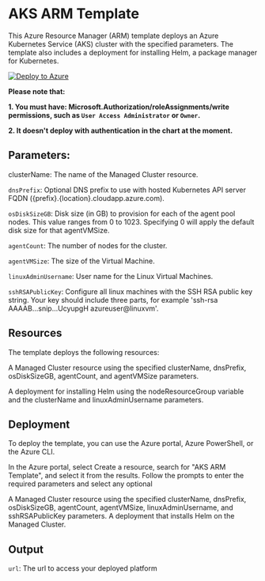 # AKS ARM Template
This Azure Resource Manager (ARM) template deploys an Azure Kubernetes Service (AKS) cluster with the specified parameters. The template also includes a deployment for installing Helm, a package manager for Kubernetes.

[![Deploy to Azure](https://aka.ms/deploytoazurebutton)](https://portal.azure.com/#create/Microsoft.Template/uri/https%3A%2F%2Fraw.githubusercontent.com%2Fmicrosoft%2Fshowwhy%2Fazure%2Fdocs%2Fdeployment%2Fazure-scripts%2Fall.json)

**Please note that:**

**1.    You must have:
Microsoft.Authorization/roleAssignments/write permissions, such as `User Access Administrator` or `Owner`.**

**2.    It doesn't deploy with authentication in the chart at the moment.**

## Parameters:
clusterName: The name of the Managed Cluster resource.

`dnsPrefix`: Optional DNS prefix to use with hosted Kubernetes API server FQDN ({prefix}.{location}.cloudapp.azure.com).

`osDiskSizeGB`: Disk size (in GB) to provision for each of the agent pool nodes. This value ranges from 0 to 1023. Specifying 0 will apply the default disk size for that agentVMSize.

`agentCount`: The number of nodes for the cluster.

`agentVMSize`: The size of the Virtual Machine.

`linuxAdminUsername`: User name for the Linux Virtual Machines.

`sshRSAPublicKey`: Configure all linux machines with the SSH RSA public key string. Your key should include three parts, for example 'ssh-rsa AAAAB...snip...UcyupgH azureuser@linuxvm'.

## Resources
The template deploys the following resources:

A Managed Cluster resource using the specified clusterName, dnsPrefix, osDiskSizeGB, agentCount, and agentVMSize parameters.

A deployment for installing Helm using the nodeResourceGroup variable and the clusterName and linuxAdminUsername parameters.

## Deployment
To deploy the template, you can use the Azure portal, Azure PowerShell, or the Azure CLI.

In the Azure portal, select Create a resource, search for "AKS ARM Template", and select it from the results.
Follow the prompts to enter the required parameters and select any optional


A Managed Cluster resource using the specified clusterName, dnsPrefix, osDiskSizeGB, agentCount, agentVMSize, linuxAdminUsername, and sshRSAPublicKey parameters.
A deployment that installs Helm on the Managed Cluster.

## Output
`url`: The url to access your deployed platform
